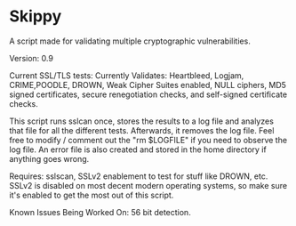 # Skippy
A script made for validating multiple cryptographic vulnerabilities.

Version: 0.9

Current SSL/TLS tests: 
Currently Validates: Heartbleed, Logjam, CRIME,POODLE, DROWN, Weak Cipher Suites enabled, NULL ciphers, MD5 signed certificates, secure renegotiation checks, and self-signed certificate checks.

This script runs sslcan once, stores the results to a log file and analyzes that file for all the different tests. Afterwards, it removes the log file. Feel free to modify / comment out the "rm $LOGFILE" if you need  to observe the log file. An error file is also created and stored in the home directory if anything goes wrong.

Requires: 
sslscan, SSLv2 enablement to test for stuff like DROWN, etc. SSLv2 is disabled on most decent modern operating systems, so make sure it's enabled to get the most out of this script.

Known Issues Being Worked On: 56 bit detection.

